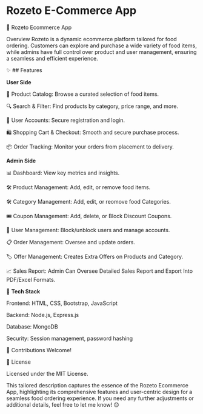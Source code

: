 # Rozeto E-Commerce App 
🍔 Rozeto Ecommerce App

Overview
Rozeto is a dynamic ecommerce platform tailored for food ordering. Customers can explore and purchase a wide variety of food items, while admins have full control over product and user management, ensuring a seamless and efficient experience.

✨ ## Features

**User Side**

🛒 Product Catalog: Browse a curated selection of food items.

🔍 Search & Filter: Find products by category, price range, and more.

👤 User Accounts: Secure registration and login.

🛍️ Shopping Cart & Checkout: Smooth and secure purchase process.

📦 Order Tracking: Monitor your orders from placement to delivery.


**Admin Side**

📊 Dashboard: View key metrics and insights.

🛠️ Product Management: Add, edit, or remove food items.

🛠️ Category Management: Add, edit, or reomove food Categories.

🎟️ Coupon Management: Add, delete, or Block Discount Coupons.

👥 User Management: Block/unblock users and manage accounts.

📋 Order Management: Oversee and update orders.

🏷️ Offer Management: Creates Extra Offers on Products and Category.

📈 Sales Report: Admin Can Oversee Detailed Sales Report and Export Into PDF/Excel Formats.






🔧 **Tech Stack**

Frontend: HTML, CSS, Bootstrap, JavaScript

Backend: Node.js, Express.js

Database: MongoDB

Security: Session management, password hashing

🤝 Contributions Welcome!

📜 License

Licensed under the MIT License.

This tailored description captures the essence of the Rozeto Ecommerce App, highlighting its comprehensive features and user-centric design for a seamless food ordering experience. If you need any further adjustments or additional details, feel free to let me know! 😊